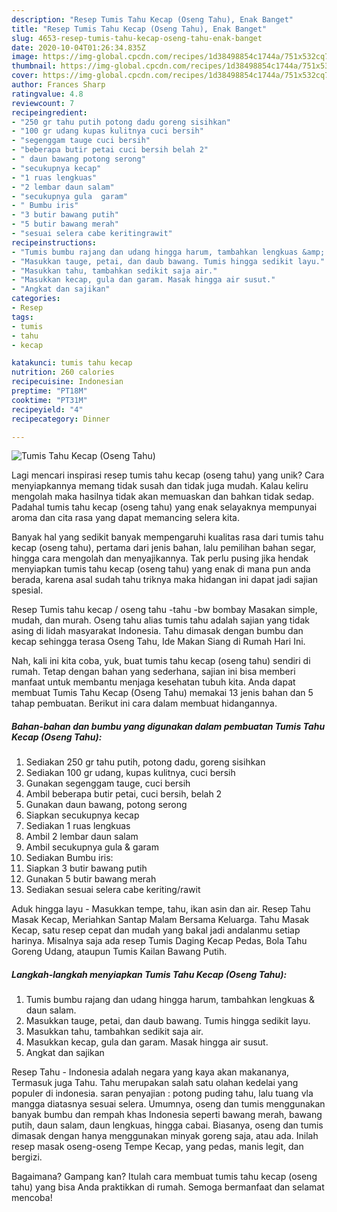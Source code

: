 ```yaml
---
description: "Resep Tumis Tahu Kecap (Oseng Tahu), Enak Banget"
title: "Resep Tumis Tahu Kecap (Oseng Tahu), Enak Banget"
slug: 4653-resep-tumis-tahu-kecap-oseng-tahu-enak-banget
date: 2020-10-04T01:26:34.835Z
image: https://img-global.cpcdn.com/recipes/1d38498854c1744a/751x532cq70/tumis-tahu-kecap-oseng-tahu-foto-resep-utama.jpg
thumbnail: https://img-global.cpcdn.com/recipes/1d38498854c1744a/751x532cq70/tumis-tahu-kecap-oseng-tahu-foto-resep-utama.jpg
cover: https://img-global.cpcdn.com/recipes/1d38498854c1744a/751x532cq70/tumis-tahu-kecap-oseng-tahu-foto-resep-utama.jpg
author: Frances Sharp
ratingvalue: 4.8
reviewcount: 7
recipeingredient:
- "250 gr tahu putih potong dadu goreng sisihkan"
- "100 gr udang kupas kulitnya cuci bersih"
- "segenggam tauge cuci bersih"
- "beberapa butir petai cuci bersih belah 2"
- " daun bawang potong serong"
- "secukupnya kecap"
- "1 ruas lengkuas"
- "2 lembar daun salam"
- "secukupnya gula  garam"
- " Bumbu iris"
- "3 butir bawang putih"
- "5 butir bawang merah"
- "sesuai selera cabe keritingrawit"
recipeinstructions:
- "Tumis bumbu rajang dan udang hingga harum, tambahkan lengkuas &amp; daun salam."
- "Masukkan tauge, petai, dan daub bawang. Tumis hingga sedikit layu."
- "Masukkan tahu, tambahkan sedikit saja air."
- "Masukkan kecap, gula dan garam. Masak hingga air susut."
- "Angkat dan sajikan"
categories:
- Resep
tags:
- tumis
- tahu
- kecap

katakunci: tumis tahu kecap 
nutrition: 260 calories
recipecuisine: Indonesian
preptime: "PT18M"
cooktime: "PT31M"
recipeyield: "4"
recipecategory: Dinner

---
```



![Tumis Tahu Kecap (Oseng Tahu)](https://img-global.cpcdn.com/recipes/1d38498854c1744a/751x532cq70/tumis-tahu-kecap-oseng-tahu-foto-resep-utama.jpg)

Lagi mencari inspirasi resep tumis tahu kecap (oseng tahu) yang unik? Cara menyiapkannya memang tidak susah dan tidak juga mudah. Kalau keliru mengolah maka hasilnya tidak akan memuaskan dan bahkan tidak sedap. Padahal tumis tahu kecap (oseng tahu) yang enak selayaknya mempunyai aroma dan cita rasa yang dapat memancing selera kita.

Banyak hal yang sedikit banyak mempengaruhi kualitas rasa dari tumis tahu kecap (oseng tahu), pertama dari jenis bahan, lalu pemilihan bahan segar, hingga cara mengolah dan menyajikannya. Tak perlu pusing jika hendak menyiapkan tumis tahu kecap (oseng tahu) yang enak di mana pun anda berada, karena asal sudah tahu triknya maka hidangan ini dapat jadi sajian spesial.

Resep Tumis tahu kecap / oseng tahu -tahu -bw bombay Masakan simple, mudah, dan murah. Oseng tahu alias tumis tahu adalah sajian yang tidak asing di lidah masyarakat Indonesia. Tahu dimasak dengan bumbu dan kecap sehingga terasa Oseng Tahu, Ide Makan Siang di Rumah Hari Ini.


Nah, kali ini kita coba, yuk, buat tumis tahu kecap (oseng tahu) sendiri di rumah. Tetap dengan bahan yang sederhana, sajian ini bisa memberi manfaat untuk membantu menjaga kesehatan tubuh kita. Anda dapat membuat Tumis Tahu Kecap (Oseng Tahu) memakai 13 jenis bahan dan 5 tahap pembuatan. Berikut ini cara dalam membuat hidangannya.

<!--inarticleads1-->

##### Bahan-bahan dan bumbu yang digunakan dalam pembuatan Tumis Tahu Kecap (Oseng Tahu):

1. Sediakan 250 gr tahu putih, potong dadu, goreng sisihkan
1. Sediakan 100 gr udang, kupas kulitnya, cuci bersih
1. Gunakan segenggam tauge, cuci bersih
1. Ambil beberapa butir petai, cuci bersih, belah 2
1. Gunakan  daun bawang, potong serong
1. Siapkan secukupnya kecap
1. Sediakan 1 ruas lengkuas
1. Ambil 2 lembar daun salam
1. Ambil secukupnya gula &amp; garam
1. Sediakan  Bumbu iris:
1. Siapkan 3 butir bawang putih
1. Gunakan 5 butir bawang merah
1. Sediakan sesuai selera cabe keriting/rawit


Aduk hingga layu - Masukkan tempe, tahu, ikan asin dan air. Resep Tahu Masak Kecap, Meriahkan Santap Malam Bersama Keluarga. Tahu Masak Kecap, satu resep cepat dan mudah yang bakal jadi andalanmu setiap harinya. Misalnya saja ada resep Tumis Daging Kecap Pedas, Bola Tahu Goreng Udang, ataupun Tumis Kailan Bawang Putih. 

<!--inarticleads2-->

##### Langkah-langkah menyiapkan Tumis Tahu Kecap (Oseng Tahu):

1. Tumis bumbu rajang dan udang hingga harum, tambahkan lengkuas &amp; daun salam.
1. Masukkan tauge, petai, dan daub bawang. Tumis hingga sedikit layu.
1. Masukkan tahu, tambahkan sedikit saja air.
1. Masukkan kecap, gula dan garam. Masak hingga air susut.
1. Angkat dan sajikan


Resep Tahu - Indonesia adalah negara yang kaya akan makananya, Termasuk juga Tahu. Tahu merupakan salah satu olahan kedelai yang populer di indonesia. saran penyajian : potong puding tahu, lalu tuang vla mangga diatasnya sesuai selera. Umumnya, oseng dan tumis menggunakan banyak bumbu dan rempah khas Indonesia seperti bawang merah, bawang putih, daun salam, daun lengkuas, hingga cabai. Biasanya, oseng dan tumis dimasak dengan hanya menggunakan minyak goreng saja, atau ada. Inilah resep masak oseng-oseng Tempe Kecap, yang pedas, manis legit, dan bergizi. 

Bagaimana? Gampang kan? Itulah cara membuat tumis tahu kecap (oseng tahu) yang bisa Anda praktikkan di rumah. Semoga bermanfaat dan selamat mencoba!
